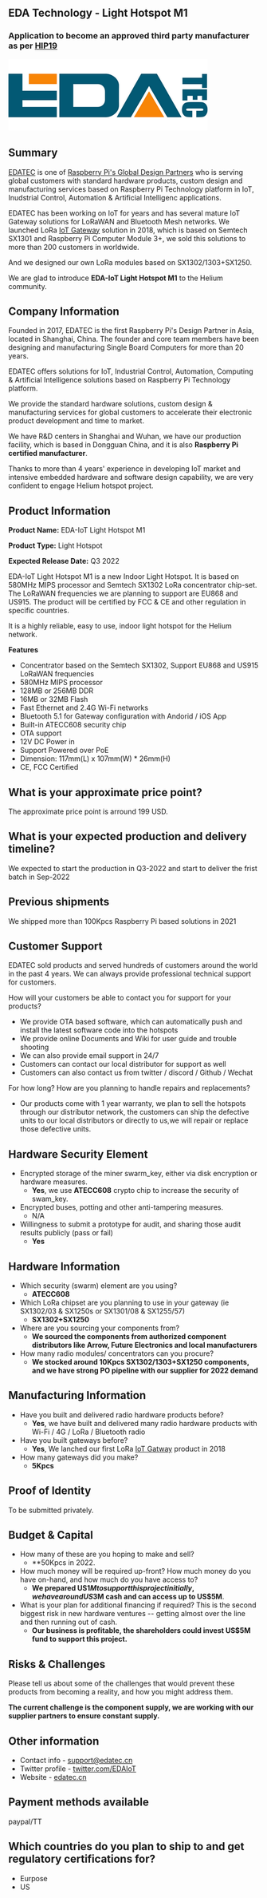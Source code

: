 ## EDA Technology - Light Hotspot M1

### Application to become an approved third party manufacturer as per [HIP19](https://github.com/helium/HIP/blob/master/0019-third-party-manufacturers.md)

![EDATEC Logo](edatec/edatec-logo.png)

## Summary

[EDATEC](https://edatec.cn) is one of [Raspberry Pi's Global Design Partners](https://www.raspberrypi.org/for-industry/design-partners/) who is serving global customers with standard hardware products, custom design and manufacturing services based on Raspberry Pi Technology platform in IoT, Inudstrial Control, Automation & Artificial Intelligenc applications.

EDATEC has been working on IoT for years and has several mature IoT Gateway solutions for LoRaWAN and Bluetooth Mesh networks.  We launched LoRa [IoT Gateway](https://edatec.cn/en/Product/Embedded_Computers/2019/0826/77.html) solution in 2018, which is based on Semtech SX1301 and Raspberry Pi Computer Module 3+, we sold this solutions to more than 200 customers in worldwide.

And we designed our own LoRa modules based on SX1302/1303+SX1250.

We are glad to introduce **EDA-IoT Light Hotspot M1** to the Helium community.

## Company Information

Founded in 2017, EDATEC is the first Raspberry Pi's Design Partner in Asia, located in Shanghai, China. The founder and core team members have been designing and manufacturing Single Board Computers for more than 20 years.

EDATEC offers solutions for IoT, Industrial Control, Automation, Computing & Artificial Intelligence solutions based on Raspberry Pi Technology platform.

We provide the standard hardware solutions, custom design & manufacturing services for global customers to accelerate their electronic product development and time to market.

We have R&D centers in Shanghai and Wuhan, we have our production facility, which is based in Dongguan China, and it is also **Raspberry Pi certified manufacturer**.

Thanks to more than 4 years' experience in developing IoT market and intensive embedded hardware and software design capability, we are very confident to engage Helium hotspot project.

## Product Information

**Product Name:** EDA-IoT Light Hotspot M1

**Product Type:** Light Hotspot

**Expected Release Date:** Q3 2022

EDA-IoT Light Hotspot M1 is a new Indoor Light Hotspot. It is based on 580MHz MIPS processor and Semtech SX1302 LoRa concentrator chip-set. The LoRaWAN frequencies we are planning to support are EU868 and US915. The product will be certified by FCC & CE and other regulation in specific countries.

It is a highly reliable, easy to use, indoor light hotspot for the Helium network.

**Features**

* Concentrator based on the Semtech SX1302, Support EU868 and US915 LoRaWAN frequencies
* 580MHz MIPS processor
* 128MB or 256MB DDR
* 16MB or 32MB Flash
* Fast Ethernet and 2.4G Wi-Fi networks
* Bluetooth 5.1 for Gateway configuration with Andorid / iOS App
* Built-in ATECC608 security chip
* OTA support
* 12V DC Power in
* Support Powered over PoE
* Dimension: 117mm(L) x 107mm(W) * 26mm(H)
* CE, FCC Certified

## What is your approximate price point?

The approximate price point is arround 199 USD.

## What is your expected production and delivery timeline?

We expected to start the production in Q3-2022 and start to deliver the frist batch in Sep-2022

## Previous shipments

We shipped more than 100Kpcs Raspberry Pi based solutions in 2021

## Customer Support

EDATEC sold products and served hundreds of customers around the world in the past 4 years. We can always provide professional technical support for customers.

How will your customers be able to contact you for support for your products?

* We provide OTA based software, which can automatically push and install the latest software code into the hotspots
* We provide online Documents and Wiki for user guide and trouble shooting
* We can also provide email support in 24/7
* Customers can contact our local distributor for support as well
* Customers can also contact us from twitter / discord / Github / Wechat

For how long? How are you planning to handle repairs and replacements?

* Our products come with 1 year warranty, we plan to sell the hotspots through our distributor network, the customers can ship the defective units to our local distributors or directly to us,we will repair or replace those defective units.

## Hardware Security Element

* Encrypted storage of the miner swarm_key, either via disk encryption or hardware measures.
  * **Yes**, we use **ATECC608** crypto chip to increase the security of swam_key.
* Encrypted buses, potting and other anti-tampering measures.
  * N/A
* Willingness to submit a prototype for audit, and sharing those audit results publicly (pass or fail)
  * **Yes**

## Hardware Information

* Which security (swarm) element are you using?
  * **ATECC608**
* Which LoRa chipset are you planning to use in your gateway (ie SX1302/03 & SX1250s or SX1301/08 & SX1255/57)
  * **SX1302+SX1250**
* Where are you sourcing your components from?
  * **We sourced the components from authorized component distributors like Arrow, Future Electronics and local manufacturers**
* How many radio modules/ concentrators can you procure?
  * **We stocked around 10Kpcs SX1302/1303+SX1250 components, and we have strong PO pipeline with our supplier for 2022 demand**

## Manufacturing Information

* Have you built and delivered radio hardware products before?
  * **Yes**, we have built and delivered many radio hardware products with Wi-Fi / 4G / LoRa / Bluetooth radio
* Have you built gateways before?
  * **Yes**, We lanched our first LoRa [IoT Gatway](https://edatec.cn/en/Product/Embedded_Computers/2019/0826/77.html) product in 2018
* How many gateways did you make?
  * **5Kpcs**

## Proof of Identity

To be submitted privately.

## Budget & Capital

* How many of these are you hoping to make and sell?
  * **50Kpcs in 2022.
* How much money will be required up-front? How much money do you have on-hand, and how much do you have access to?
  * **We prepared US$1M to support this project initially, we have around US$3M cash and can access up to US$5M**.
* What is your plan for additional financing if required? This is the second biggest risk in new hardware ventures -- getting almost over the line and then running out of cash.
  * **Our business is profitable, the shareholders could invest US$5M fund to support this project.**

## Risks & Challenges

Please tell us about some of the challenges that would prevent these products from becoming a reality, and how you might address them.

**The current challenge is the component supply, we are working with our supplier partners to ensure constant supply.**

## Other information

* Contact info - support@edatec.cn
* Twitter profile - [twitter.com/EDAIoT](https://twitter.com/EDAIoT)
* Website - [edatec.cn](https://edatec.cn)

## Payment methods available

paypal/TT

## Which countries do you plan to ship to and get regulatory certifications for?

* Eurpose
* US
